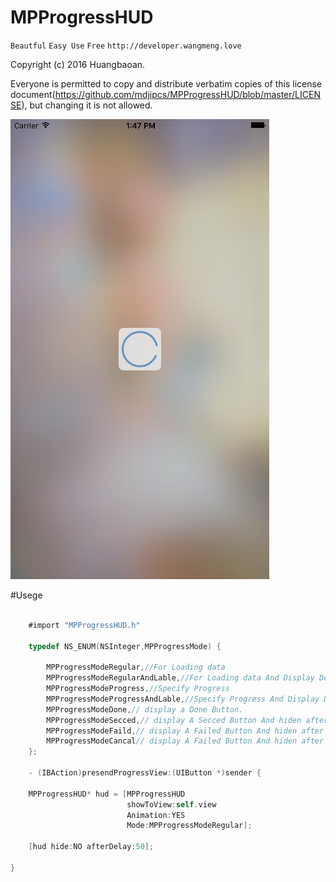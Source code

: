 # MPProgressHUD

`Beautful` `Easy Use` `Free` `http://developer.wangmeng.love` 


Copyright (c) 2016 Huangbaoan.

Everyone is permitted to copy and distribute verbatim copies of this license document(https://github.com/mdjipcs/MPProgressHUD/blob/master/LICENSE), but changing it is not allowed.

![image](https://github.com/mdjipcs/MPProgressHUD/blob/master/snakShot.png)

#Usege

```objective-c

	#import "MPProgressHUD.h"

	typedef NS_ENUM(NSInteger,MPProgressMode) {
    
    	MPProgressModeRegular,//For Loading data
    	MPProgressModeRegularAndLable,//For Loading data And Display Detail lable
    	MPProgressModeProgress,//Specify Progress
   		MPProgressModeProgressAndLable,//Specify Progress And Display Detail lable
    	MPProgressModeDone,// display a Done Button.
    	MPProgressModeSecced,// display A Secced Button And hiden after 3 sec.
    	MPProgressModeFaild,// display A Failed Button And hiden after 3 sec.
    	MPProgressModeCancal// display A Failed Button And hiden after 3 sec.
	};

	- (IBAction)presendProgressView:(UIButton *)sender {
    
    MPProgressHUD* hud = [MPProgressHUD
                          showToView:self.view
                          Animation:YES
                          Mode:MPProgressModeRegular];
    
    [hud hide:NO afterDelay:50];
    
}